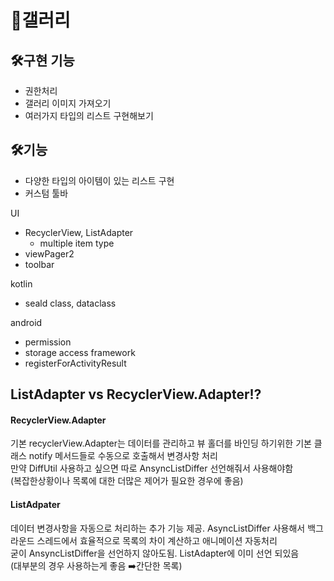# 📸갤러리
## 🛠구현 기능
- 권한처리
- 갤러리 이미지 가져오기
- 여러가지 타입의 리스트 구현해보기

## 🛠️기능
- 다양한 타입의 아이템이 있는 리스트 구현
- 커스텀 툴바

UI
- RecyclerView, ListAdapter
    - multiple item type
- viewPager2
- toolbar

kotlin
- seald class, dataclass

android
- permission
- storage access framework
- registerForActivityResult

## ListAdapter vs RecyclerView.Adapter⁉️

#### RecyclerView.Adapter
기본 recyclerView.Adapter는 데이터를 관리하고 뷰 홀더를 바인딩 하기위한 기본 클래스
notify 메서드들로 수동으로 호출해서 변경사항 처리  
만약 DiffUtil 사용하고 싶으면 따로 AnsyncListDiffer 선언해줘서 사용해야함  
(복잡한상황이나 목록에 대한 더많은 제어가 필요한 경우에 좋음)

#### ListAdpater
데이터 변경사항을 자동으로 처리하는 추가 기능 제공.
AsyncListDiffer 사용해서 백그라운드 스레드에서 효율적으로 목록의 차이 계산하고 애니메이션 자동처리  
굳이 AnsyncListDiffer을 선언하지 않아도됨. ListAdapter에 이미 선언 되있음  
(대부분의 경우 사용하는게 좋음 ➡️간단한 목록)